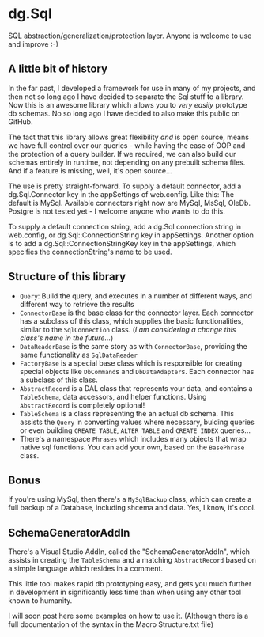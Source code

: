 dg.Sql
======

SQL abstraction/generalization/protection layer. Anyone is welcome to use and improve :-)

A little bit of history
-----------------------
In the far past, I developed a framework for use in many of my projects, and then not so long ago I have decided to separate the Sql stuff to a library.
Now this is an awesome library which allows you to *very easily* prototype db schemas.
No so long ago I have decided to also make this public on GitHub.

The fact that this library allows great flexibility *and* is open source, means we have full control over our queries - while having the ease of OOP and the protection of a query builder.
If we required, we can also build our schemas entirely in runtime, not depending on any prebuilt schema files.
And if a feature is missing, well, it's open source...

The use is pretty straight-forward.
To supply a default connector, add a dg.Sql.Connector key in the appSettings of web.config. Like this:
    <add key="dg.Sql.Connector" value="MySql" />
The default is MySql.
Available connectors right now are MySql, MsSql, OleDb. Postgre is not tested yet - I welcome anyone who wants to do this.

To supply a default connection string, add a dg.Sql connection string in web.config, or dg.Sql::ConnectionString key in appSettings. Another option is to add a dg.Sql::ConnectionStringKey key in the appSettings, which specifies the connectionString's name to be used.

Structure of this library
-------------------------

* `Query`: Build the query, and executes in a number of different ways, and different way to retrieve the results
* `ConnectorBase` is the base class for the connector layer. Each connector has a subclass of this class, which supplies the basic functionalities, similar to the `SqlConnection` class. (*I am considering a change this class's name in the future...*)
* `DataReaderBase` is the same story as with `ConnectorBase`, providing the same functionality as `SqlDataReader`
* `FactoryBase` is a special base class which is responsible for creating special objects like `DbCommand`s and `DbDataAdapter`s. Each connector has a subclass of this class.
* `AbstractRecord` is a DAL class that represents your data, and contains a `TableSchema`, data accessors, and helper functions. Using `AbstractRecord` is completely optional!
* `TableSchema` is a class representing the an actual db schema. This assists the `Query` in converting values where necessary, bulding queries or even building `CREATE TABLE`, `ALTER TABLE` and `CREATE INDEX` queries...
* There's a namespace `Phrases` which includes many objects that wrap native sql functions. You can add your own, based on the `BasePhrase` class.

Bonus
-----

If you're using MySql, then there's a `MySqlBackup` class, which can create a full backup of a Database, including shcema and data. Yes, I know, it's cool.

SchemaGeneratorAddIn
--------------------

There's a Visual Studio AddIn, called the "SchemaGeneratorAddIn", which assists in creating the `TableSchema` and a matching `AbstractRecord` based on a simple language which resides in a comment.

This little tool makes rapid db prototyping easy, and gets you much further in development in significantly less time than when using any other tool known to humanity.

I will soon post here some examples on how to use it. 
(Although there is a full documentation of the syntax in the Macro Structure.txt file)


